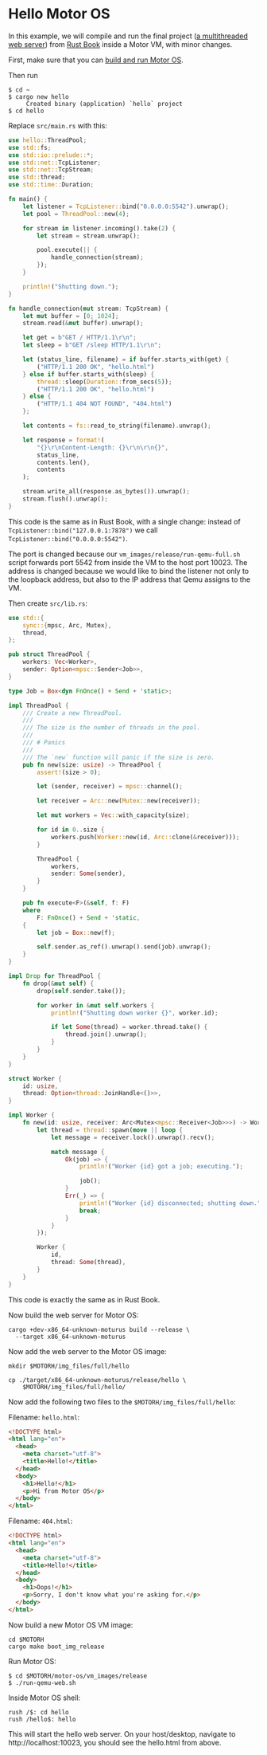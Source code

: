 # Hello Motor OS

In this example, we will compile and run the final project
([a multithreaded web server](https://doc.rust-lang.org/book/ch20-00-final-project-a-web-server.html))
from [Rust Book](https://doc.rust-lang.org/book/title-page.html) inside a Motor VM, with minor changes.

First, make sure that you can [build and run Motor OS](https://github.com/moturus/motor-os/blob/main/docs/build.md).

Then run

```
$ cd ~
$ cargo new hello
     Created binary (application) `hello` project
$ cd hello
```

Replace ```src/main.rs``` with this:

```Rust
use hello::ThreadPool;
use std::fs;
use std::io::prelude::*;
use std::net::TcpListener;
use std::net::TcpStream;
use std::thread;
use std::time::Duration;

fn main() {
    let listener = TcpListener::bind("0.0.0.0:5542").unwrap();
    let pool = ThreadPool::new(4);

    for stream in listener.incoming().take(2) {
        let stream = stream.unwrap();

        pool.execute(|| {
            handle_connection(stream);
        });
    }

    println!("Shutting down.");
}

fn handle_connection(mut stream: TcpStream) {
    let mut buffer = [0; 1024];
    stream.read(&mut buffer).unwrap();

    let get = b"GET / HTTP/1.1\r\n";
    let sleep = b"GET /sleep HTTP/1.1\r\n";

    let (status_line, filename) = if buffer.starts_with(get) {
        ("HTTP/1.1 200 OK", "hello.html")
    } else if buffer.starts_with(sleep) {
        thread::sleep(Duration::from_secs(5));
        ("HTTP/1.1 200 OK", "hello.html")
    } else {
        ("HTTP/1.1 404 NOT FOUND", "404.html")
    };

    let contents = fs::read_to_string(filename).unwrap();

    let response = format!(
        "{}\r\nContent-Length: {}\r\n\r\n{}",
        status_line,
        contents.len(),
        contents
    );

    stream.write_all(response.as_bytes()).unwrap();
    stream.flush().unwrap();
}
```

This code is the same as in Rust Book, with a single change: instead of
```TcpListener::bind("127.0.0.1:7878")``` we call ```TcpListener::bind("0.0.0.0:5542")```.

The port is changed because our ```vm_images/release/run-qemu-full.sh``` script
forwards port 5542 from inside the VM to the host port 10023. The address is
changed because we would like to bind the listener not only to the loopback
address, but also to the IP address that Qemu assigns to the VM.

Then create ```src/lib.rs```:

```Rust
use std::{
    sync::{mpsc, Arc, Mutex},
    thread,
};

pub struct ThreadPool {
    workers: Vec<Worker>,
    sender: Option<mpsc::Sender<Job>>,
}

type Job = Box<dyn FnOnce() + Send + 'static>;

impl ThreadPool {
    /// Create a new ThreadPool.
    ///
    /// The size is the number of threads in the pool.
    ///
    /// # Panics
    ///
    /// The `new` function will panic if the size is zero.
    pub fn new(size: usize) -> ThreadPool {
        assert!(size > 0);

        let (sender, receiver) = mpsc::channel();

        let receiver = Arc::new(Mutex::new(receiver));

        let mut workers = Vec::with_capacity(size);

        for id in 0..size {
            workers.push(Worker::new(id, Arc::clone(&receiver)));
        }

        ThreadPool {
            workers,
            sender: Some(sender),
        }
    }

    pub fn execute<F>(&self, f: F)
    where
        F: FnOnce() + Send + 'static,
    {
        let job = Box::new(f);

        self.sender.as_ref().unwrap().send(job).unwrap();
    }
}

impl Drop for ThreadPool {
    fn drop(&mut self) {
        drop(self.sender.take());

        for worker in &mut self.workers {
            println!("Shutting down worker {}", worker.id);

            if let Some(thread) = worker.thread.take() {
                thread.join().unwrap();
            }
        }
    }
}

struct Worker {
    id: usize,
    thread: Option<thread::JoinHandle<()>>,
}

impl Worker {
    fn new(id: usize, receiver: Arc<Mutex<mpsc::Receiver<Job>>>) -> Worker {
        let thread = thread::spawn(move || loop {
            let message = receiver.lock().unwrap().recv();

            match message {
                Ok(job) => {
                    println!("Worker {id} got a job; executing.");

                    job();
                }
                Err(_) => {
                    println!("Worker {id} disconnected; shutting down.");
                    break;
                }
            }
        });

        Worker {
            id,
            thread: Some(thread),
        }
    }
}
```

This code is exactly the same as in Rust Book.

Now build the web server for Motor OS:

```
cargo +dev-x86_64-unknown-moturus build --release \
  --target x86_64-unknown-moturus
```

Now add the web server to the Motor OS image:

```
mkdir $MOTORH/img_files/full/hello

cp ./target/x86_64-unknown-moturus/release/hello \
    $MOTORH/img_files/full/hello/

```

Now add the following two files to the ```$MOTORH/img_files/full/hello```:

Filename: ```hello.html```:

```html
<!DOCTYPE html>
<html lang="en">
  <head>
    <meta charset="utf-8">
    <title>Hello!</title>
  </head>
  <body>
    <h1>Hello!</h1>
    <p>Hi from Motor OS</p>
  </body>
</html>
```

Filename: ```404.html```:

```html
<!DOCTYPE html>
<html lang="en">
  <head>
    <meta charset="utf-8">
    <title>Hello!</title>
  </head>
  <body>
    <h1>Oops!</h1>
    <p>Sorry, I don't know what you're asking for.</p>
  </body>
</html>
```

Now build a new Motor OS VM image:

```
cd $MOTORH
cargo make boot_img_release
```

Run Motor OS:

```
$ cd $MOTORH/motor-os/vm_images/release
$ ./run-qemu-web.sh
```

Inside Motor OS shell:

```
rush /$: cd hello
rush /hello$: hello
```

This will start the hello web server. On your host/desktop, navigate to
http://localhost:10023, you should see the hello.html from above.

